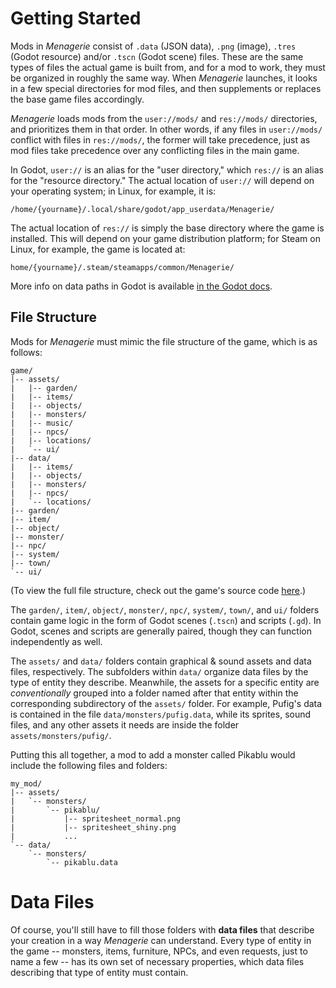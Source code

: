 # Getting Started

Mods in *Menagerie* consist of `.data` (JSON data), `.png` (image), `.tres` (Godot resource) and/or `.tscn` (Godot scene) files. These are the same types of files the actual game is built from, and for a mod to work, they must be organized in roughly the same way. When *Menagerie* launches, it looks in a few special directories for mod files, and then supplements or replaces the base game files accordingly.

*Menagerie* loads mods from the `user://mods/` and `res://mods/` directories, and prioritizes them in that order. In other words, if any files in `user://mods/` conflict with files in `res://mods/`, the former will take precedence, just as mod files take precedence over any conflicting files in the main game.

In Godot, `user://` is an alias for the "user directory," which `res://` is an alias for the "resource directory." The actual location of `user://` will depend on your operating system; in Linux, for example, it is:

```
/home/{yourname}/.local/share/godot/app_userdata/Menagerie/
``` 

The actual location of `res://` is simply the base directory where the game is installed. This will depend on your game distribution platform; for Steam on Linux, for example, the game is located at:

```
home/{yourname}/.steam/steamapps/common/Menagerie/
``` 

More info on data paths in Godot is available [in the Godot docs](https://godot.readthedocs.io/en/3.0/tutorials/io/data_paths.html).

## File Structure

Mods for *Menagerie* must mimic the file structure of the game, which is as follows:

```
game/
|-- assets/
|   |-- garden/
|   |-- items/
|   |-- objects/
|   |-- monsters/
|   |-- music/
|   |-- npcs/
|   |-- locations/
|   `-- ui/
|-- data/
|   |-- items/
|   |-- objects/
|   |-- monsters/
|   |-- npcs/
|   `-- locations/
|-- garden/
|-- item/
|-- object/
|-- monster/
|-- npc/
|-- system/
|-- town/
`-- ui/
```

(To view the full file structure, check out the game's source code [here]().)

The `garden/`, `item/`, `object/`, `monster/`, `npc/`, `system/`, `town/`, and `ui/` folders contain game logic in the form of Godot scenes (`.tscn`) and scripts (`.gd`). In Godot, scenes and scripts are generally paired, though they can function independently as well.

The `assets/` and `data/` folders contain graphical & sound assets and data files, respectively. The subfolders within `data/` organize data files by the type of entity they describe. Meanwhile, the assets for a specific entity are *conventionally* grouped into a folder named after that entity within the corresponding subdirectory of the `assets/` folder. For example, Pufig's data is contained in the file `data/monsters/pufig.data`, while its sprites, sound files, and any other assets it needs are inside the folder `assets/monsters/pufig/`. 

Putting this all together, a mod to add a monster called Pikablu would include the following files and folders:

```
my_mod/
|-- assets/
|   `-- monsters/
|       `-- pikablu/
|           |-- spritesheet_normal.png
|           |-- spritesheet_shiny.png
|           ...
`-- data/
    `-- monsters/
        `-- pikablu.data
```

# Data Files

Of course, you'll still have to fill those folders with **data files** that describe your creation in a way *Menagerie* can understand. Every type of entity in the game -- monsters, items, furniture, NPCs, and even requests, just to name a few -- has its own set of necessary properties, which data files describing that type of entity must contain.